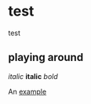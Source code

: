 test
====



test

playing around
-------------

*italic* **italic**
_bold_

An [example](http://url.com/ "Title")

